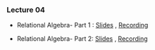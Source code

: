### Lecture 04

- Relational Algebra- Part 1 : [Slides](https://drive.google.com/file/d/1RLetSDwvr44UCY8j4TcZCzeZS5lCaRrn/view?usp=sharing) ,  [Recording](https://drive.google.com/file/d/1AYzFGH4NG8468dZ5Ha7DYdiCPN8Ycq0N/view?usp=sharing)

- Relational Algebra- Part 2: [Slides](https://drive.google.com/file/d/1YlUv9mhXp62kg_52sFp4j4AP0RwAumKZ/view?usp=sharing) ,  [Recording](https://drive.google.com/file/d/10jHSKx6ppv0ZF7dSeTwSyfZAh1tvv-di/view?usp=sharing)

  

